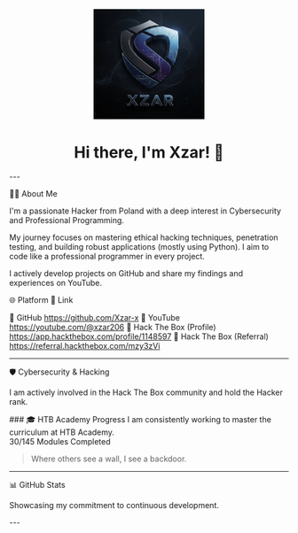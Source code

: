<div align="center">  
  <img src="https://raw.githubusercontent.com/Xzar-x/images/main/logo.png" alt="Logo Xzar" width="200">  
  <h1>Hi there, I'm Xzar! 👋</h1>  
</div>  
---

🧑‍💻 About Me

I'm a passionate Hacker from Poland with a deep interest in Cybersecurity and Professional Programming.

My journey focuses on mastering ethical hacking techniques, penetration testing, and building robust applications (mostly using Python). I aim to code like a professional programmer in every project.

I actively develop projects on GitHub and share my findings and experiences on YouTube.

🌐 Platform	🔗 Link

🐙 GitHub	https://github.com/Xzar-x
🎥 YouTube	https://youtube.com/@xzar206
🧠 Hack The Box (Profile)	https://app.hackthebox.com/profile/1148597
🎯 Hack The Box (Referral)	https://referral.hackthebox.com/mzy3zVi



---

🛡️ Cybersecurity & Hacking

I am actively involved in the Hack The Box community and hold the Hacker rank.

<div align="center">  

</div>  
### 🎓 HTB Academy Progress  
I am consistently working to master the curriculum at HTB Academy.  <div align="center">  

</div>  30/145 Modules Completed

> Where others see a wall, I see a backdoor.




---

📊 GitHub Stats

Showcasing my commitment to continuous development.

<div align="center">  



</div>  
---

